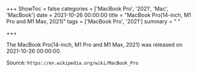 +++
ShowToc = false
categories = ['MacBook Pro', '2021', 'Mac', 'MacBook']
date = 2021-10-26 00:00:00
title = "MacBook Pro(14-inch, M1 Pro and M1 Max, 2021)"
tags = ['MacBook Pro', '2021']
summary = " "

+++

The MacBook Pro(14-inch, M1 Pro and M1 Max, 2021) was released on 2021-10-26 00:00:00.

Source: `https://en.wikipedia.org/wiki/MacBook_Pro`


